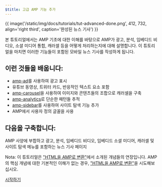 ```yaml
---
$title: 고급 AMP 기능 추가
---
```


{{ image('/static/img/docs/tutorials/tut-advanced-done.png', 412, 732, align='right third', caption='완성된 뉴스 기사') }}


본 튜토리얼에서는 AMP 기초에 대한 이해를 바탕으로 AMP가 광고, 분석, 임베디드 비디오, 소셜 미디어 통합, 캐러셀 등을 어떻게 처리하는지에 대해 설명합니다. 이 튜토리얼을 마치면 이러한 기능들이 포함된 모바일 뉴스 기사를 작성하게 됩니다.

## 이런 것들을 배웁니다:

- [amp-ad](/ko/docs/reference/components/amp-ad.html)를 사용하여 광고 표시
- 유튜브 동영상, 트위터 카드, 반응적인 텍스트 요소 포함
- [amp-carousel](/ko/docs/reference/components/amp-carousel.html)을 사용하여 이미지와 콘텐츠들의 조합으로 캐러셀을 구축
- [amp-analytics](/ko/docs/reference/components/amp-analytics.html)로 단순한 패턴들 추적
- [amp-sidebar](/ko/docs/reference/components/amp-sidebar.html)를 사용하여 사이트 탐색 기능 추가
- AMP에서 사용자 정의 글꼴을 사용

## 다음을 구축합니다:

AMP 사양에 부합하고 광고, 분석, 임베디드 비디오, 임베디드 소셜 미디어, 캐러셀 및 사이트 탐색 메뉴를 포함하는 뉴스 기사 페이지

Nota: 이 튜토리얼은 ["HTML을 AMP로 변환"](/ko/docs/fundamentals/converting.html)에서 소개된 개념들의 연장입니다. AMP의 핵심 개념에 대한 기본적인 이해가 없는 경우, ["HTML을 AMP로 변환"](/ko/docs/fundamentals/converting.html)을 시도해보십시오.

<div class="start-button">
<a class="button" href="/ko/docs/fundamentals/add_advanced/setting_up.html"><span class="arrow-next">시작하기</span></a>
</div>
